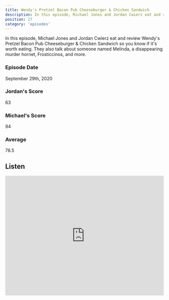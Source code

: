 ```yaml
---
title: Wendy's Pretzel Bacon Pub Cheeseburger & Chicken Sandwich
description: In this episode, Michael Jones and Jordan Cwierz eat and review Wendy's Pretzel Bacon Pub Cheeseburger & Chicken Sandwich so you know if it's worth eating
position: 27
category: 'episodes'
---
```


In this episode, Michael Jones and Jordan Cwierz eat and review Wendy's Pretzel Bacon Pub Cheeseburger & Chicken Sandwich so you know if it's worth eating. They also talk about someone named Melinda, a disappearing murder hornet, Frosticcinos, and more.

### Episode Date

September 29th, 2020

### Jordan's Score

63

### Michael's Score

94

### Average

78.5

## Listen

<iframe src="https://open.spotify.com/embed-podcast/episode/3DfKw1PYnXG6JaDqwgfKjq" loading="lazy" style="border: 0; width: 100%; height: 380px;" allow="encrypted-media"></iframe>
